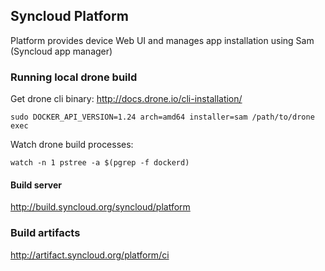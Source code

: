 ## Syncloud Platform

Platform provides device Web UI and manages app installation using Sam (Syncloud app manager)

### Running local drone build

Get drone cli binary: http://docs.drone.io/cli-installation/
````
sudo DOCKER_API_VERSION=1.24 arch=amd64 installer=sam /path/to/drone exec
````

Watch drone build processes:
````
watch -n 1 pstree -a $(pgrep -f dockerd)
````

#### Build server

http://build.syncloud.org/syncloud/platform

### Build artifacts

http://artifact.syncloud.org/platform/ci